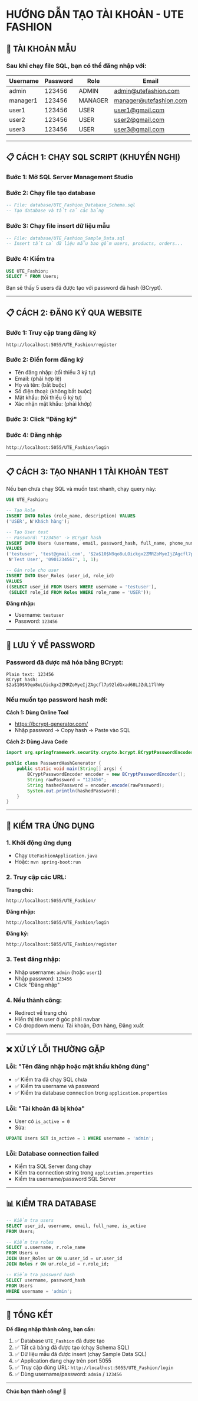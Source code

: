 # HƯỚNG DẪN TẠO TÀI KHOẢN - UTE FASHION

## 🔐 TÀI KHOẢN MẪU

### **Sau khi chạy file SQL, bạn có thể đăng nhập với:**

| Username | Password | Role | Email |
|----------|----------|------|-------|
| admin | 123456 | ADMIN | admin@utefashion.com |
| manager1 | 123456 | MANAGER | manager@utefashion.com |
| user1 | 123456 | USER | user1@gmail.com |
| user2 | 123456 | USER | user2@gmail.com |
| user3 | 123456 | USER | user3@gmail.com |

---

## 📋 CÁCH 1: CHẠY SQL SCRIPT (KHUYẾN NGHỊ)

### **Bước 1: Mở SQL Server Management Studio**

### **Bước 2: Chạy file tạo database**
```sql
-- File: database/UTE_Fashion_Database_Schema.sql
-- Tạo database và tất cả các bảng
```

### **Bước 3: Chạy file insert dữ liệu mẫu**
```sql
-- File: database/UTE_Fashion_Sample_Data.sql
-- Insert tất cả dữ liệu mẫu bao gồm users, products, orders...
```

### **Bước 4: Kiểm tra**
```sql
USE UTE_Fashion;
SELECT * FROM Users;
```

Bạn sẽ thấy 5 users đã được tạo với password đã hash (BCrypt).

---

## 📋 CÁCH 2: ĐĂNG KÝ QUA WEBSITE

### **Bước 1: Truy cập trang đăng ký**
```
http://localhost:5055/UTE_Fashion/register
```

### **Bước 2: Điền form đăng ký**
- Tên đăng nhập: (tối thiểu 3 ký tự)
- Email: (phải hợp lệ)
- Họ và tên: (bắt buộc)
- Số điện thoại: (không bắt buộc)
- Mật khẩu: (tối thiểu 6 ký tự)
- Xác nhận mật khẩu: (phải khớp)

### **Bước 3: Click "Đăng ký"**

### **Bước 4: Đăng nhập**
```
http://localhost:5055/UTE_Fashion/login
```

---

## 📋 CÁCH 3: TẠO NHANH 1 TÀI KHOẢN TEST

Nếu bạn chưa chạy SQL và muốn test nhanh, chạy query này:

```sql
USE UTE_Fashion;

-- Tạo Role
INSERT INTO Roles (role_name, description) VALUES
('USER', N'Khách hàng');

-- Tạo User test
-- Password: "123456" -> BCrypt hash
INSERT INTO Users (username, email, password_hash, full_name, phone_number, is_active, is_email_verified) 
VALUES 
('testuser', 'test@gmail.com', '$2a$10$N9qo8uLOickgx2ZMRZoMyeIjZAgcfl7p92ldGxad68LJZdL17lhWy', 
 N'Test User', '0901234567', 1, 1);

-- Gán role cho user
INSERT INTO User_Roles (user_id, role_id) 
VALUES 
((SELECT user_id FROM Users WHERE username = 'testuser'), 
 (SELECT role_id FROM Roles WHERE role_name = 'USER'));
```

**Đăng nhập:**
- Username: `testuser`
- Password: `123456`

---

## 🔑 LƯU Ý VỀ PASSWORD

### **Password đã được mã hóa bằng BCrypt:**
```
Plain text: 123456
BCrypt hash: $2a$10$N9qo8uLOickgx2ZMRZoMyeIjZAgcfl7p92ldGxad68LJZdL17lhWy
```

### **Nếu muốn tạo password hash mới:**

**Cách 1: Dùng Online Tool**
- https://bcrypt-generator.com/
- Nhập password → Copy hash → Paste vào SQL

**Cách 2: Dùng Java Code**
```java
import org.springframework.security.crypto.bcrypt.BCryptPasswordEncoder;

public class PasswordHashGenerator {
    public static void main(String[] args) {
        BCryptPasswordEncoder encoder = new BCryptPasswordEncoder();
        String rawPassword = "123456";
        String hashedPassword = encoder.encode(rawPassword);
        System.out.println(hashedPassword);
    }
}
```

---

## 🚀 KIỂM TRA ỨNG DỤNG

### **1. Khởi động ứng dụng**
- Chạy `UteFashionApplication.java`
- Hoặc: `mvn spring-boot:run`

### **2. Truy cập các URL:**

**Trang chủ:**
```
http://localhost:5055/UTE_Fashion/
```

**Đăng nhập:**
```
http://localhost:5055/UTE_Fashion/login
```

**Đăng ký:**
```
http://localhost:5055/UTE_Fashion/register
```

### **3. Test đăng nhập:**
- Nhập username: `admin` (hoặc `user1`)
- Nhập password: `123456`
- Click "Đăng nhập"

### **4. Nếu thành công:**
- Redirect về trang chủ
- Hiển thị tên user ở góc phải navbar
- Có dropdown menu: Tài khoản, Đơn hàng, Đăng xuất

---

## ❌ XỬ LÝ LỖI THƯỜNG GẶP

### **Lỗi: "Tên đăng nhập hoặc mật khẩu không đúng"**
- ✅ Kiểm tra đã chạy SQL chưa
- ✅ Kiểm tra username và password
- ✅ Kiểm tra database connection trong `application.properties`

### **Lỗi: "Tài khoản đã bị khóa"**
- User có `is_active = 0`
- Sửa: 
```sql
UPDATE Users SET is_active = 1 WHERE username = 'admin';
```

### **Lỗi: Database connection failed**
- Kiểm tra SQL Server đang chạy
- Kiểm tra connection string trong `application.properties`
- Kiểm tra username/password SQL Server

---

## 📊 KIỂM TRA DATABASE

```sql
-- Kiểm tra users
SELECT user_id, username, email, full_name, is_active 
FROM Users;

-- Kiểm tra roles
SELECT u.username, r.role_name
FROM Users u
JOIN User_Roles ur ON u.user_id = ur.user_id
JOIN Roles r ON ur.role_id = r.role_id;

-- Kiểm tra password hash
SELECT username, password_hash 
FROM Users 
WHERE username = 'admin';
```

---

## 🎯 TỔNG KẾT

**Để đăng nhập thành công, bạn cần:**

1. ✅ Database `UTE_Fashion` đã được tạo
2. ✅ Tất cả bảng đã được tạo (chạy Schema SQL)
3. ✅ Dữ liệu mẫu đã được insert (chạy Sample Data SQL)
4. ✅ Application đang chạy trên port 5055
5. ✅ Truy cập đúng URL: `http://localhost:5055/UTE_Fashion/login`
6. ✅ Dùng username/password: `admin` / `123456`

---

**Chúc bạn thành công! 🎉**


